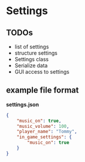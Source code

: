 # Settings


## TODOs

- list of settings
- structure settings
- Settings class
- Serialize data
- GUI access to settings

## example file format

**settings.json**

```json
{
    "music_on": true,
    "music_volume": 100,
    "player_name": "Tommy",
    "in_game_settings": {
        "music_on": true
    } 
}
```
